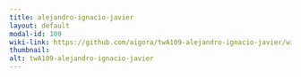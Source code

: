 ```yaml
---
title: alejandro-ignacio-javier
layout: default
modal-id: 109
wiki-link: https://github.com/aigora/twA109-alejandro-ignacio-javier/wiki
thumbnail: 
alt: twA109-alejandro-ignacio-javier
---
```

